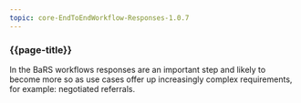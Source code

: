 ```yaml
---
topic: core-EndToEndWorkflow-Responses-1.0.7
---
```


### {{page-title}}

In the BaRS workflows responses are an important step and likely to become more so as use cases offer up increasingly complex requirements, for example: negotiated referrals.

<br>